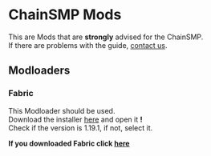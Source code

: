 # ChainSMP Mods
This are Mods that are **strongly** advised for the ChainSMP.  <br/>
If there are problems with the guide, [contact us](https://discord.gg/7V6Dpt5cDq).
## Modloaders
### Fabric
This Modloader should be used.<br/>
Download the installer [here](https://fabricmc.net/use/installer/) and open it **!**<br/>
Check if the version is 1.19.1, if not, select it. <br/>

**If you downloaded Fabric click [here](./Mods/Required.md)**



